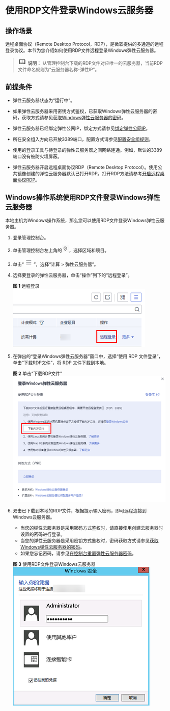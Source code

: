 # 使用RDP文件登录Windows云服务器<a name="ZH-CN_TOPIC_0140323160"></a>

## 操作场景<a name="section119451029135512"></a>

远程桌面协议（Remote Desktop Protocol，RDP），是微软提供的多通道的远程登录协议。本节为您介绍如何使用RDP文件远程登录Windows弹性云服务器。

>![](public_sys-resources/icon-note.gif) **说明：** 
>从管理控制台下载的RDP文件对应唯一的云服务器，当前RDP文件命名规则为“云服务器名称-弹性IP”。

## 前提条件<a name="section1295252515259"></a>

-   弹性云服务器状态为“运行中”。
-   如果弹性云服务器采用密钥方式鉴权，已获取Windows弹性云服务器的密码，获取方式请参见[获取Windows弹性云服务器的密码](获取Windows弹性云服务器的密码.md)。
-   弹性云服务器已经绑定弹性公网IP，绑定方式请参见[绑定弹性公网IP](绑定弹性公网IP.md)。

-   所在安全组入方向已开放3389端口，配置方式请参见[配置安全组规则](配置安全组规则.md)。
-   使用的登录工具与待登录的弹性云服务器之间网络连通。例如，默认的3389端口没有被防火墙屏蔽。
-   弹性云服务器开启远程桌面协议RDP（Remote Desktop Protocol）。使用公共镜像创建的弹性云服务器默认已打开RDP。打开RDP方法请参考[开启远程桌面协议RDP](远程桌面连接（MSTSC方式）.md#section65216898112059)。

## Windows操作系统使用RDP文件登录Windows弹性云服务器<a name="section1011913410314"></a>

本地主机为Windows操作系统，那么您可以使用RDP文件登录Windows弹性云服务器。

1.  登录管理控制台。
2.  单击管理控制台左上角的![](figures/icon-region-0.png)，选择区域和项目。
3.  单击“![](figures/service-list.jpg)”，选择“计算 \> 弹性云服务器”。
4.  选择要登录的弹性云服务器，单击“操作”列下的“远程登录”。

    **图 1**  远程登录<a name="zh-cn_topic_0229981455_fig02125113112"></a>  
    ![](figures/远程登录-1.png "远程登录-1")

5.  在弹出的“登录Windows弹性云服务器”窗口中，选择“使用 RDP 文件登录”，单击“下载RDP文件”，将 RDP 文件下载到本地。

    **图 2**  单击“下载RDP文件”<a name="fig53609374495"></a>  
    ![](figures/单击-下载RDP文件.png "单击-下载RDP文件")

6.  双击已下载到本地的RDP文件，根据提示输入密码，即可远程连接到Windows云服务器。

    -   当您的弹性云服务器是采用密码方式鉴权时，请直接使用创建云服务器时设置的密码进行登录。
    -   当您的弹性云服务器是采用密钥方式鉴权时，密码获取方式请参见[获取Windows弹性云服务器的密码](获取Windows弹性云服务器的密码.md)。
    -   如果您忘记密码，请参见[在控制台重置弹性云服务器密码](在控制台重置弹性云服务器密码.md)。

    **图 3**  使用RDP文件登录Windows云服务器<a name="fig1069114552915"></a>  
    ![](figures/使用RDP文件登录Windows云服务器.png "使用RDP文件登录Windows云服务器")


